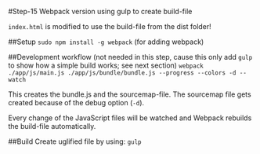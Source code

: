 #Step-15 Webpack version using gulp to create build-file

`index.html` is modified to use the build-file from the dist folder!

##Setup
`sudo npm install -g webpack` (for adding webpack)

##Development workflow (not needed in this step, cause this only add `gulp` to show how a simple build works; see next section)
`webpack ./app/js/main.js ./app/js/bundle/bundle.js --progress --colors -d --watch`

This creates the bundle.js and the sourcemap-file.
The sourcemap file gets created because of the debug option (`-d`).

Every change of the JavaScript files will be watched and Webpack rebuilds the build-file automatically.

##Build
Create uglified file by using: `gulp`